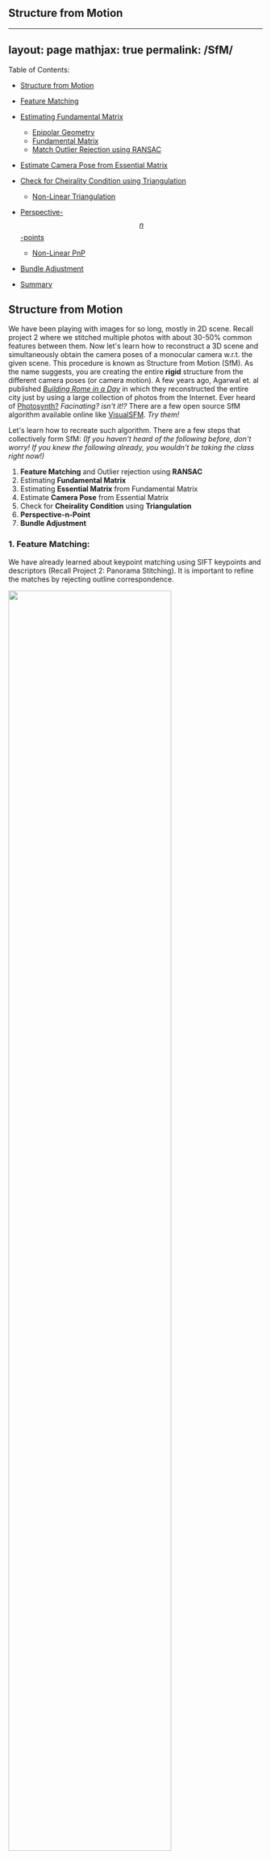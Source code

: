 ## Structure from Motion

---
layout: page
mathjax: true
permalink: /SfM/
---
Table of Contents:
- [Structure from Motion](#SfM)
- [Feature Matching](#featmatch)
- [Estimating Fundamental Matrix](#estfundmatrix)  
	- [Epipolar Geometry](#epipole)
	- [Fundamental Matrix](#fundmatrix)
	- [Match Outlier Rejection using RANSAC](#ransac)
      
- [Estimate Camera Pose from Essential Matrix](#essential)
- [Check for Cheirality Condition using Triangulation](#tri)
	- [Non-Linear Triangulation](#nonlintri)
      
- [Perspective-$$n$$-points](#pnp)
   
	- [Non-Linear PnP](#nonlinpnp)
    
- [Bundle Adjustment](#ba)
- [Summary](#summary)

<a name='SfM'></a>
## Structure from Motion

We have been playing with images for so long, mostly in 2D scene. Recall project 2 where we stitched multiple photos with about 30-50% common features between them. Now let's learn how to reconstruct a 3D scene and simultaneously obtain the camera poses of a monocular camera w.r.t. the given scene. This procedure is known as Structure from Motion (SfM). As the name suggests, you are creating the entire **rigid** structure from the different camera poses (or camera motion). A few years ago, Agarwal et. al published [_Building Rome in a Day_](http://grail.cs.washington.edu/rome/rome_paper.pdf) in which they reconstructed the entire city just by using a large collection of photos from the Internet. Ever heard of [Photosynth?](https://en.wikipedia.org/wiki/Photosynth) _Facinating? isn't it!?_ There are a few open source SfM algorithm available online like [VisualSFM](http://ccwu.me/vsfm/). _Try them!_ 

Let's learn how to recreate such algorithm. There are a few steps that collectively form SfM:
*(If you haven't heard of the following before, don't worry! If you knew the following already, you wouldn't be taking the class right now!)*
1. **Feature Matching** and Outlier rejection using **RANSAC**
2. Estimating **Fundamental Matrix**
3. Estimating **Essential Matrix** from Fundamental Matrix
4. Estimate **Camera Pose** from Essential Matrix
5. Check for **Cheirality Condition** using **Triangulation** 
6. **Perspective-n-Point**
7. **Bundle Adjustment**

<a name='featmatch'></a>
### 1. Feature Matching:
We have already learned about keypoint matching using SIFT keypoints and descriptors (Recall Project 2: Panorama Stitching). It is important to refine the matches by rejecting outline correspondence.

<div class="fig figleft fighighlight">
  <img src="/assets/sfm/featmatch.png" width="80%">
  <div class="figcaption">
    Projection of \(a\) on \(b\) (\(a1\)), and rejection of \(a\) from \(b\) (\(a2\)).
  </div>
  <div style="clear:both;"></div>
</div>


<a name='estfundmatrix'></a>
### 2. Estimating Fundamental Matrix: 
The fundamental matrix, denoted by $$F$$, is a $$3\times 3$$ _rank 2_ matrix that relates the corresponding set of points in two images from different views (or stereo images). But in order to understand what fundamental matrix actually is, we need to understand what _epipolar geometry_ is! The epipolar geometry is the intrinsic projective geometry between two views. It only depends on the cameras' internal parameters ($$K$$ matrix) and the relative pose _i.e._ it is **independent of the scene structure**. 

<a name='epipole'></a>
### 2.1 Epipolar Geometry:
Let a point $$\mathbf{X}$$ in the 3D-space is captured as $$\mathbf{x}$$ in the first image and $$\mathbf{x'}$$ in the second. _Can you think how to formulate the relation between the corresponding image points $$\mathbf{x}$$ and $$\mathbf{x'}$$?_ Consider figure **(ref epipolar geometry fig)**. Let $$\mathbf{C}$$ and $$\mathbf{C'}$$ be the respective camera centers which forms the baseline for the stereo system. Clearly, the points $$\mathbf{x}$$, $$\mathbf{x'}$$ and $$\mathbf{X}$$ (or $$\mathbf{C}$$, $$\mathbf{C'}$$ and $$\mathbf{X}$$) are coplanar _i.e._  $$\mathbf{\overrightarrow{Cx}}\cdot \left(\mathbf{\overrightarrow{CC'}}\times\mathbf{\overrightarrow{C'x'}}\right)=0$$ 
and the plane formed can be denoted by $$\pi$$. Since these points are coplanar, the rays back-projected from $$\mathbf{x}$$ and $$\mathbf{x'}$$ intersect at $$\mathbf{X}$$. This is the most significant property in searching for a correspondence. 

<div class="fig figleft fighighlight">
  <img src="/assets/sfm/epipole1.png">
  <div class="figcaption">
 	Caption goes here.
  </div>

  <img src="/assets/sfm/epipole2.png">
  <div class="figcaption">
  	Caption goes here.
  </div>
</div>



Now, let us say that only $$\mathbf{x}$$ is known, not $$\mathbf{x'}$$. We know that the point $$\mathbf{x'}$$ lies in the plane $$\pi$$ which is governed by the camera baseline $$\mathbf{CC'}$$ and $$\mathbf{\overrightarrow{Cx}}$$.  Hence the point $$\mathbf{x'}$$ lies on the line of intersetion of $$\mathbf{l'}$$ of $$\pi$$ with the second image plane. The line $$\mathbf{l'}$$ is the image in the second view of the ray back-projected from $$\mathbf{x}$$. This line $$\mathbf{l'}$$ is called the _epipolar line_ corresponding to $$\mathbf{x}$$. The benifit is that you don't need to search for the point corresponding to $$\mathbf{x}$$ in the entire image plane as it can be restricted to the $$\mathbf{l'}$$.

- **Epipole** is the point of intersection of the line joining the camera centers with the image plane. (see $$\mathbf{e}$$ and $$\mathbf{e'}$$ in the figure <refer here>) 
- **Epipolar plane** is the plane containing the baseline.
- **Epipolar line** is the intersection of an epipolar plane with the image plane. *All the epipolar lines intersect at the epipole.* 

<a name='estfundmatrix'></a>
### 2.2 The Fundamental Matrix $$\mathbf{F}$$:
The $$\mathbf{F}$$ matrix is only an algebraic representation of epipolar geometry and can both geometrically _(contructing the epipolar line)_ and arithematically. ([See derivation](http://cvrs.whu.edu.cn/downloads/ebooks/Multiple%20View%20Geometry%20in%20Computer%20Vision%20\(Second%20Edition\).pdf)) ([Fundamental Matrix Song](https://www.youtube.com/watch?v=DgGV3l82NTk))
As a result, we obtain:
$$\mathbf{x}_i'^{\ \mathbf{T}}\mathbf{F} \mathbf{x}_i = 0$$
where $$i=1,2,....,m.$$ 
This is known as epipolar constraint or correspondance condition (or _Longuet-Higgins_ equation). Since, $$\mathbf{F}$$ is a $$3\times3$$ matrix, we can set up a homogenrous linear system with 9 unknowns:
$$\begin{bmatrix} x'_i & y'_i & 1 \end{bmatrix}
\begin{bmatrix}f_{11} & f_{12} & f_{13} \\ f_{21} & f_{22} & f_{23} \\ f_{31} & f_{32} & f_{33} \end{bmatrix}
\begin{bmatrix} x_i \\ y_i \\ 1 \end{bmatrix} = 0$$ 
_i.e._
$$x_i x'_i f_{11} + x_i y'_i f_{21} + x_i f_{31} + y_i x'_i f_{12} + y_i y'_i f_{22} + y_i f_{32} +  x'_i f_{13} + y'_i f_{23} + f_{33}=0$$
Simplifying for $$m$$ correspondences,
$$\begin{bmatrix} x_1 x'_1 & x_1 y'_1 & x_1 & y_1 x'_1 & y_1 y'_1 & y_1 &  x'_1 & y'_1 & 1 \\ \vdots & \vdots & \vdots & \vdots & \vdots & \vdots & \vdots & \vdots & \vdots \\ x_m x'_m & x_m y'_m & x_m & y_m x'_m & y_m y'_m & y_m &  x'_m & y'_m & 1 \end{bmatrix}\begin{bmatrix} f_{11} \\ f_{21} \\ f_{31} \\ f_{12} \\ f_{22} \\ f_{32} \\ f_{13} \\f_{23} \\ f_{33}\end{bmatrix} = 0$$
**_How many points do we need to solve the above equation? Think! Twice!_** 
Remember _homography_, where each point correspondence contributes two constraints? Unlike homography, in $$\mathbf{F}$$ matrix estimation, each point only contributes one constraints as the epipolar constraint is a scalar equation.
Thus, we require at least 8 points to solve the above homogenous system. That is why it is known as [Eight-point algorithm](https://en.wikipedia.org/wiki/Eight-point_algorithm).

With $$N \geq 8$$ correspondences between two images, the fundamental matrix, $$F$$ can be obtained as:
By stacking the above equation in a matrix $$A$$, the equation
$$Ax=0$$ is obtained.
	This system of equation can be answered by solving the linear least squares using Singular Value Decomposition (SVD) as explained in the **Math Modules [Link]**. When applying SVD to matrix $$\mathbf{A}$$, the decomposition $$\mathbf{USV^T}$$ would be obtained with $$\mathbf{U}$$ and $$\mathbf{V}$$ orthonormal matrices and a diagonal matrix $$\mathbf{S}$$ that contains the singular values. The singular values $$\sigma_i$$ where $$i\in[1,9], i\in\mathbb{Z}$$, are positive and are in decreasing order with $$\sigma_9=0$$ since we have 8 equations for 9 unknowns. Thus, the last column of $$\mathbf{V}$$ is the true solution given that $$\sigma_i\neq 0 \  \forall i\in[1,8], i\in\mathbb{Z}$$. However, due to noise in the correspondences, the estimated $$\mathbf{F}$$ matrix can be of rank 3 _i.e._ $$\sigma_9\neq0$$. So, to enfore the rank 2 constraint, the last singular value of the estimated $$\mathbf{F}$$ must be set to zero. If $$F$$ has a full rank then it will have an empty null-space _i.e._ it won't have any point that is on entire set of lines. Thus, there wouldn't be any epipoles. See fig [NUMBER] for full rank comparisons for $$F$$ matrices.

<div class="fig figleft fighighlight">
  <img src="/assets/sfm/FMatrixRank.png">
  <div class="figcaption">
 	Algorithm 1: Get Inliers RANSAC
  </div>
  <div style="clear:both;"></div>
</div>



In MATLAB, you can use `svd` to solve $$\mathbf{x}$$ from $$\mathbf{Ax}=0$$
```
[U, S, V] = svd(A);
x = V(:, end);
F = reshape(x, [3,3])';
```



<a name='ransac'></a>
### 2.3 Match Outlier Rejection via RANSAC:
Since the point correspondences are computed using SIFT or some other feature descriptors, the data is bound to be noisy and (in general) contains several outliers. Thus, to remove these outliers, we use RANSAC algorithm _(Yes! The same as used in Panorama stitching!)_ to obtain a better estimate of the fundamental matrix. So, out of all possibilities, the $$\mathbf{F}$$ matrix with maximum number of inliers is chosen.
Below is the pseduo-code that returns the $$\mathbf{F}$$ matrix for a set of matching corresponding points (computed using SIFT) which maximizes the number of inliers.

<div class="fig figleft fighighlight">
  <img src="/assets/sfm/ransac.png">
  <div class="figcaption">
 	Algorithm 1: Get Inliers RANSAC
  </div>
  <div style="clear:both;"></div>
</div>


      
      
### 3. Estimate *Essential Matrix* from Fundamental Matrix: 
Since we have computed the $$\mathbf{F}$$ using epipolar constrains, we can find the relative camera poses between the two images. This can be computed using the *Essential Matrix*, $$\mathbf{E}$$. Essential matrix is another $$3\times3$$ matrix, but with some additional properties that relates the corresponding points assuming that the cameras obeys the pinhole model (unlike $$\mathbf{F}$$). More specifically, 
$$\mathbf{E}$$ = $$\mathbf{K^TFK}$$
where $$\mathbf{K}$$ is the camera calibration matrix or camera intrinsic matrix. Clearly, the essential matrix can be extracted from $$\mathbf{F}$$ and $$\mathbf{K}$$. As in the case of $$\mathbf{F}$$ matrix computation, the singular values of $$\mathbf{E}$$ are not necessarily $$(1,1,0)$$ due to the noise in $$\mathbf{K}$$. This can be corrected by reconstructing it with $$(1,1,0)$$ singular values, _i.e._
$$\mathbf{E}=U\begin{bmatrix}1 & 0 & 0 \\ 0 & 1 & 0 \\ 0 & 0 & 0 \end{bmatrix}V^T$$

_It is important to note that the $$\mathbf{F}$$ is defined in the original image space (i.e. pixel coordinates) whereas $$\mathbf{E}$$ is in the normalized image coordinates. Normalized image coordinates have the origin at the optical center of the image. Also, relative camera poses between two views can be computed using $$\mathbf{E}$$ matrix. Moreover, $$\mathbf{F}$$ has 8 degrees of freedom while $$\mathbf{E}$$ has 5 as it takes camera parameters in account. ([5-Point Motion Estimation Made Easy](http://users.cecs.anu.edu.au/~hongdong/new5pt_cameraREady_ver_1.pdf))_

<a name='essential'></a>
### 4. Estimate **Camera Pose** from Essential Matrix
Since the $$\mathbf{E}$$ matrix is identified, the four camera pose configurations: $$(C_1, R_1), (C_2, R_2), (C_3, R_3)$$ and $$(C_4, R4)$$ where $$\ C\in\mathbb{R}^3$$ is the camera center and $$R\in SO(3)$$ is the rotation matrix, can be computed. Thus, the camera pose can be written as:
$$P = KR\begin{bmatrix}I_{3\times3} & -C\end{bmatrix}$$
These four pose configurations can be computed from $$\mathbf{E}$$ matrix. Let $$\mathbf{E}=UDV^T$$ and $$W=\begin{bmatrix}0 & -1 & 0\\ 1 & 0 & 0\\ 0 & 0 & 1\end{bmatrix}$$. The four configurations can be written as: 
1. $$C_1=U(:, 3)$$ and $$R_1=UWV^T$$
2. $$C_2=-U(:, 3)$$ and $$R_2=UWV^T$$
3. $$C_3=U(:, 3)$$ and $$R_3=UW^TV^T$$
4. $$C_4=-U(:, 3)$$ and $$R_4=UW^TV^T$$

**It is important to note that the $$\ det(R)=1$$. If $$det(R)=-1$$, the camera pose must be corrected _i.e._**
- $$C=-C$$ 
- $$R=-R$$.

<a name='tri'></a>
### 5. Check for **Cheirality Condition** using **Triangulation**:
In the previous section, we computed four different possible camera poses for a pair of images using essential matrix. Though, in order to find the _correct_ unique camera pose, we need to remove the disambiguity. This can be accomplish by checking the **cheirality condition** _i.e._ *the reconstructed points must be in front of the cameras*. 
To check the cheirality condition, triangulate the 3D points (given two camera poses) using **linear least squares** to check the sign of the depth $$Z$$ in the camera coordinate system w.r.t. camera center. A 3D point $$X$$ is in front of the camera iff:
$$r_3\mathbf{(X-C)} > 0$$
where $$r_3$$ is the third row of the rotation matrix (z-axis of the camera). Not all triangulated points satisfy this coniditon due of the presence of correspondence noise. The best camera configuration, $$(C, R, X)$$ is the one that produces the maximum number of points satisfying the cheirality condition. 

<a name='nonlintri'></a>
### 5.1 Non-Linear Triangulation [Extra]:
Given two camera poses and linearly triangulated points, $$X$$, the locations of the 3D points that minimizes the reprojection error can be refined (EXPLAIN THIS LINE). The linear triangulation minimizes the algebraic error. Though, the reprojection error is geometrically meaningful error and can be computed by measuring error between measurement and projected 3D point:
[WRITE THE EQUATION]
Here, $$j$$ is the index of each camera, $$\widetilde{X}$$ is the hoomogeneous representation of $$X$$. $$P_i^T$$ is each row of camera projection matrix, $$P$$. This minimization is highly nonlinear due to the divisions. The initial guess of the solution, $$X_0$$, is estimated via the linear triangulation to minimize the cost function. This minimization can be solved using nonlinear optimization toolbox such as `fminunc` or `lsqnonlin` in MATLAB. [EXPLAIN PROPERLY]

<a name='pnp'></a>
### 6. Perspective-$$n$$-Points:

<div class="fig figleft fighighlight">
  <img src="/assets/sfm/pnpransac.png">
  <div class="figcaption">
 	Algorithm 2: PnP RANSAC
  </div>
  <div style="clear:both;"></div>
</div>



<a name='nonlinpnp'></a>

<a name='ba'></a>
### 7. Bundle Adjustment:


<a name='summary'></a>
### 8. Summary:
Here is the following summary of the entire _traditional SfM_ pipeline:
<div class="fig figleft fighighlight">
  <img src="/assets/sfm/summary.png">
  <div class="figcaption">
 	Algorithm 3: Structure from Motion pipeline
  </div>
  <div style="clear:both;"></div>
</div>





The above sequence forms the traditional way of solving the problem of SfM. *But we have something much better in mind for you!*

GTSAM starts here.....

